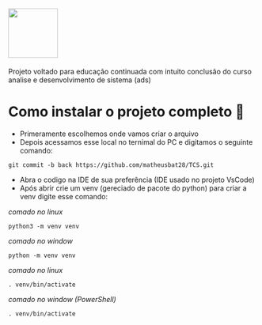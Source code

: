 # <img src="https://github.com/matheusbat28/TCS/assets/78868039/5ca7f96d-5e80-4369-a240-2dea3779f102" width="100px">

Projeto voltado para educação continuada com intuito conclusão do curso analise e desenvolvimento de sistema (ads)  

# **Como instalar o projeto completo** 🚀

* Primeramente escolhemos onde vamos criar o arquivo 
* Depois acessamos esse local no ternimal do PC e digitamos o seguinte comando: 
~~~
git commit -b back https://github.com/matheusbat28/TCS.git
~~~ 


* Abra o codigo na IDE de sua preferência (IDE usado no projeto VsCode)
* Após abrir crie um venv (gereciado de pacote do python) para criar a venv digite esse comando:

*comado no linux*
~~~
python3 -m venv venv
~~~

*comado no window*
~~~
python -m venv venv
~~~
    
*comado no linux*
~~~
. venv/bin/activate
~~~

*comado no window (PowerShell)*
~~~
. venv/bin/activate
~~~

